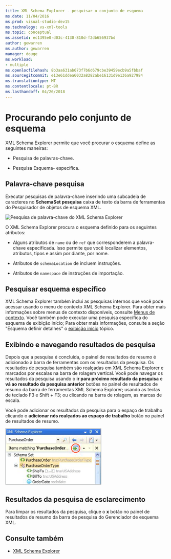 ```yaml
---
title: XML Schema Explorer - pesquisar o conjunto de esquema
ms.date: 11/04/2016
ms.prod: visual-studio-dev15
ms.technology: vs-xml-tools
ms.topic: conceptual
ms.assetid: ec1395e0-d03c-4130-810d-f2db656937bd
author: gewarren
ms.author: gewarren
manager: douge
ms.workload:
- multiple
ms.openlocfilehash: 8b3aa631ab673f7b6d679cbe39459ecb9a5fbbaf
ms.sourcegitcommit: e13e61ddea6032a8282abe16131d9e136a927984
ms.translationtype: MT
ms.contentlocale: pt-BR
ms.lasthandoff: 04/26/2018
---
```

# <a name="searching-the-schema-set"></a>Procurando pelo conjunto de esquema

XML Schema Explorer permite que você procurar o esquema define as seguintes maneiras:

-   Pesquisa de palavras-chave.

-   Pesquisa Esquema- específica.

## <a name="keyword-search"></a>Palavra-chave pesquisa

 Executar pesquisas de palavra-chave inserindo uma subcadeia de caracteres no **SchemaSet pesquisa** caixa de texto da barra de ferramentas do Pesquisador de objetos de esquema XML.

 ![Pesquisa de palavra-chave do XML Schema Explorer](../xml-tools/media/schemaexplorersearch.gif "SchemaExplorerSearch")

 O XML Schema Explorer procura o esquema definido para os seguintes atributos:

-   Alguns atributos de `name` ou de `ref` que corresponderem a palavra-chave especificada. Isso permite que você localizar elementos, atributos, tipos e assim por diante, por nome.

-   Atributos de `schemaLocation` de incluem instruções.

-   Atributos de `namespace` de instruções de importação.

## <a name="schema-specific-search"></a>Pesquisar esquema específico

 XML Schema Explorer também inclui as pesquisas internos que você pode acessar usando o menu de contexto XML Schema Explorer. Para obter mais informações sobre menus de contexto disponíveis, consulte [Menus de contexto](../xml-tools/context-menus-xml-schema-explorer.md). Você também pode executar uma pesquisa específica do esquema de exibição início; Para obter mais informações, consulte a seção "Esquema definir detalhes" o [exibição início](../xml-tools/start-view.md) tópico.

## <a name="displaying-and-navigating-search-results"></a>Exibindo e navegando resultados de pesquisa

 Depois que a pesquisa é concluída, o painel de resultados de resumo é adicionado à barra de ferramentas com os resultados da pesquisa. Os resultados de pesquisa também são realçadas em XML Schema Explorer e marcados por escalas na barra de rolagem vertical. Você pode navegar os resultados da pesquisa usando o **ir para próximo resultado da pesquisa** e **vá ao resultado da pesquisa anterior** botões no painel de resultados de resumo da barra de ferramentas XML Schema Explorer; usando as teclas de teclado F3 e Shift + F3; ou clicando na barra de rolagem, as marcas de escala.

 Você pode adicionar os resultados da pesquisa para o espaço de trabalho clicando o **adicionar nós realçados ao espaço de trabalho** botão no painel de resultados de resumo.

 ![Resultado da pesquisa do XML Schema Explorer](../xml-tools/media/schemaexplorersearchresult.gif "SchemaExplorerSearchResult")

## <a name="clearing-search-results"></a>Resultados da pesquisa de esclarecimento

 Para limpar os resultados da pesquisa, clique o **x** botão no painel de resultados de resumo da barra de pesquisa do Gerenciador de esquema XML.

## <a name="see-also"></a>Consulte também

- [XML Schema Explorer](../xml-tools/xml-schema-explorer.md)